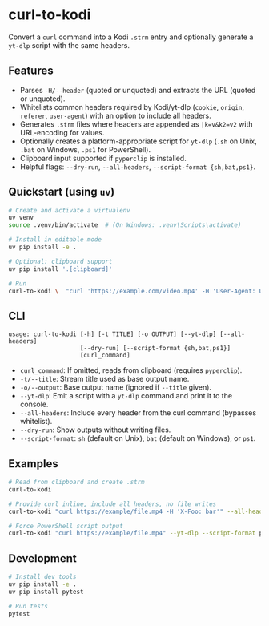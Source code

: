 # curl-to-kodi

Convert a `curl` command into a Kodi `.strm` entry and optionally generate a `yt-dlp` script with the same headers.

## Features

- Parses `-H/--header` (quoted or unquoted) and extracts the URL (quoted or unquoted).
- Whitelists common headers required by Kodi/yt-dlp (`cookie`, `origin`, `referer`, `user-agent`) with an option to include all headers.
- Generates `.strm` files where headers are appended as `|k=v&k2=v2` with URL-encoding for values.
- Optionally creates a platform-appropriate script for `yt-dlp` (`.sh` on Unix, `.bat` on Windows, `.ps1` for PowerShell).
- Clipboard input supported if `pyperclip` is installed.
- Helpful flags: `--dry-run`, `--all-headers`, `--script-format {sh,bat,ps1}`.

## Quickstart (using `uv`)

```bash
# Create and activate a virtualenv
uv venv
source .venv/bin/activate  # (On Windows: .venv\Scripts\activate)

# Install in editable mode
uv pip install -e .

# Optional: clipboard support
uv pip install '.[clipboard]'

# Run
curl-to-kodi \  "curl 'https://example.com/video.mp4' -H 'User-Agent: UA' -H 'Referer: https://ref.example'" \  --yt-dlp --title "My Stream"
```

## CLI

```
usage: curl-to-kodi [-h] [-t TITLE] [-o OUTPUT] [--yt-dlp] [--all-headers]
                    [--dry-run] [--script-format {sh,bat,ps1}]
                    [curl_command]
```

- `curl_command`: If omitted, reads from clipboard (requires `pyperclip`).  
- `-t/--title`: Stream title used as base output name.  
- `-o/--output`: Base output name (ignored if `--title` given).  
- `--yt-dlp`: Emit a script with a `yt-dlp` command and print it to the console.  
- `--all-headers`: Include every header from the curl command (bypasses whitelist).  
- `--dry-run`: Show outputs without writing files.  
- `--script-format`: `sh` (default on Unix), `bat` (default on Windows), or `ps1`.

## Examples

```bash
# Read from clipboard and create .strm
curl-to-kodi

# Provide curl inline, include all headers, no file writes
curl-to-kodi "curl https://example/file.mp4 -H 'X-Foo: bar'" --all-headers --dry-run

# Force PowerShell script output
curl-to-kodi "curl https://example/file.mp4" --yt-dlp --script-format ps1
```

## Development

```bash
# Install dev tools
uv pip install -e .
uv pip install pytest

# Run tests
pytest
```

